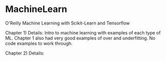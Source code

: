 # MachineLearn
O'Reilly Machine Learning with Scikit-Learn and Tensorflow

Chapter 1)
Details: Intro to machine learning with examples of each type of ML. Chapter 1 also had very good examples of over and underfitting. No code examples to work through.

Chapter 2)
Details: 

  
